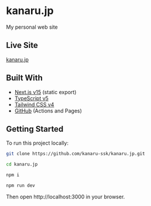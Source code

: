 # kanaru.jp

My personal web site

## Live Site

[kanaru.jp](https://kanaru.jp)

## Built With

- [Next.js v15](https://nextjs.org/) (static export)
- [TypeScript v5](https://www.typescriptlang.org/)
- [Tailwind CSS v4](https://tailwindcss.com/)
- [GitHub](https://github.com/) (Actions and Pages)

## Getting Started

To run this project locally:

```sh
git clone https://github.com/kanaru-ssk/kanaru.jp.git

cd kanaru.jp

npm i

npm run dev
```

Then open http://localhost:3000 in your browser.
